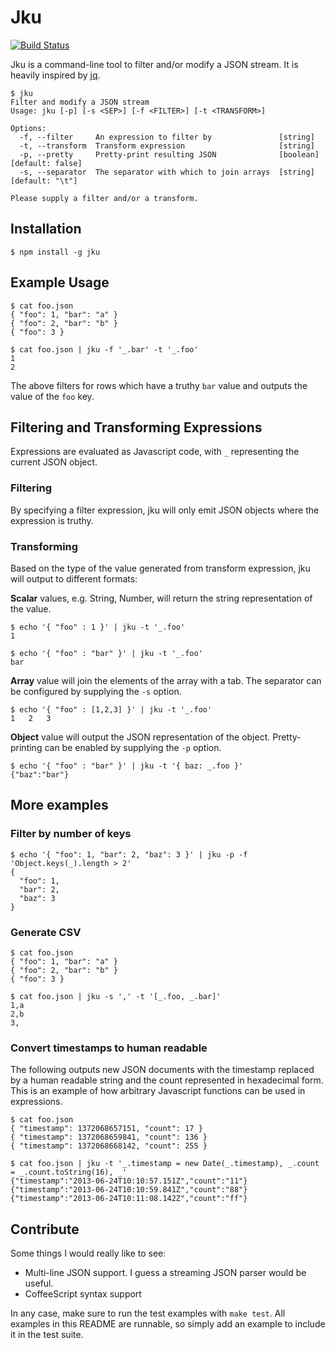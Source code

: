 # Jku

[![Build Status](https://travis-ci.org/bjorne/jku.png)](https://travis-ci.org/bjorne/jku)

Jku is a command-line tool to filter and/or modify a JSON stream. It
is heavily inspired by [jq](http://stedolan.github.com/jq/).

    $ jku
    Filter and modify a JSON stream
    Usage: jku [-p] [-s <SEP>] [-f <FILTER>] [-t <TRANSFORM>]
    
    Options:
      -f, --filter     An expression to filter by               [string]
      -t, --transform  Transform expression                     [string]
      -p, --pretty     Pretty-print resulting JSON              [boolean]  [default: false]
      -s, --separator  The separator with which to join arrays  [string]  [default: "\t"]
    
    Please supply a filter and/or a transform.

## Installation

    $ npm install -g jku

## Example Usage

    $ cat foo.json
    { "foo": 1, "bar": "a" }
    { "foo": 2, "bar": "b" }
    { "foo": 3 }

    $ cat foo.json | jku -f '_.bar' -t '_.foo'
    1
    2

The above filters for rows which have a truthy `bar` value and outputs
the value of the `foo` key.

## Filtering and Transforming Expressions

Expressions are evaluated as Javascript code, with `_` representing the current JSON object.

### Filtering

By specifying a filter expression, jku will only emit JSON objects
where the expression is truthy.

### Transforming

Based on the type of the value generated from transform expression,
jku will output to different formats:

**Scalar** values, e.g. String, Number, will return the string
  representation of the value.

    $ echo '{ "foo" : 1 }' | jku -t '_.foo'
    1

    $ echo '{ "foo" : "bar" }' | jku -t '_.foo'
    bar


**Array** value will join the elements of the array with a tab. The
  separator can be configured by supplying the `-s` option.

    $ echo '{ "foo" : [1,2,3] }' | jku -t '_.foo'
    1	2	3

**Object** value will output the JSON representation of the object.
  Pretty-printing can be enabled by supplying the `-p` option.

    $ echo '{ "foo" : "bar" }' | jku -t '{ baz: _.foo }'
    {"baz":"bar"}

## More examples

### Filter by number of keys

    $ echo '{ "foo": 1, "bar": 2, "baz": 3 }' | jku -p -f 'Object.keys(_).length > 2'
    {
      "foo": 1,
      "bar": 2,
      "baz": 3
    }

### Generate CSV

    $ cat foo.json
    { "foo": 1, "bar": "a" }
    { "foo": 2, "bar": "b" }
    { "foo": 3 }

    $ cat foo.json | jku -s ',' -t '[_.foo, _.bar]'
    1,a
    2,b
    3,

### Convert timestamps to human readable

The following outputs new JSON documents with the timestamp replaced
by a human readable string and the count represented in hexadecimal
form. This is an example of how arbitrary Javascript functions can be
used in expressions.

    $ cat foo.json
    { "timestamp": 1372068657151, "count": 17 }
    { "timestamp": 1372068659841, "count": 136 }
    { "timestamp": 1372068668142, "count": 255 }

    $ cat foo.json | jku -t '_.timestamp = new Date(_.timestamp), _.count = _.count.toString(16), _'
    {"timestamp":"2013-06-24T10:10:57.151Z","count":"11"}
    {"timestamp":"2013-06-24T10:10:59.841Z","count":"88"}
    {"timestamp":"2013-06-24T10:11:08.142Z","count":"ff"}


## Contribute

Some things I would really like to see:

* Multi-line JSON support. I guess a streaming JSON parser would be useful.
* CoffeeScript syntax support

In any case, make sure to run the test examples with `make test`. All
examples in this README are runnable, so simply add an example to
include it in the test suite.
